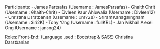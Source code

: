 Participants:
	- James Partsafas (Username : JamesParsafas)
	- Ghaith Chrit (Username : Ghaith-Chrit)
	- Divleen Kaur Ahluwalia (Username : Divleen12)
	- Christina Darstbanian (Username : Chr728)
	- Sriram Kanagalingham (Username : Siri2K)
	- Tony Yang (Username : fullKRL)
	- Jan Mikhail Alexei Ong (Username : janong24)


Roles:
	Front-End: (Language used : Bootstrap & SASS)
		Christina Darstbanian
		
